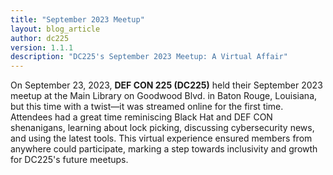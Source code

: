 ```yaml
---
title: "September 2023 Meetup"
layout: blog_article
author: dc225
version: 1.1.1
description: "DC225's September 2023 Meetup: A Virtual Affair"
---
```


On September 23, 2023, **DEF CON 225 (DC225)** held their September 2023 meetup at the Main Library on Goodwood Blvd. in Baton Rouge, Louisiana, but this time with a twist—it was streamed online for the first time. Attendees had a great time reminiscing Black Hat and DEF CON shenanigans, learning about lock picking, discussing cybersecurity news, and using the latest tools. This virtual experience ensured members from anywhere could participate, marking a step towards inclusivity and growth for DC225's future meetups.